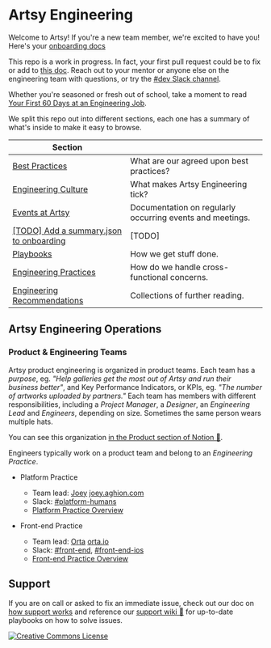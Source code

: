 # Artsy Engineering

Welcome to Artsy! If you're a new team member, we're excited to have you! Here's your
[onboarding docs](/onboarding#readme)

This repo is a work in progress. In fact, your first pull request could be to fix or add to
[this doc](https://github.com/artsy/README/blob/master/README.md). Reach out to your mentor or anyone else on the
engineering team with questions, or try the [#dev Slack channel](https://artsy.slack.com/messages/dev).

Whether you're seasoned or fresh out of school, take a moment to read
[Your First 60 Days at an Engineering Job](http://code.dblock.org/2015/04/23/your-first-60-days-at-an-engineering-job.html).

We split this repo out into different sections, each one has a summary of what's inside to make it easy to browse.

<!-- prettier-ignore-start -->
<!-- start_toc -->
| Section |  |
|--|--|
| [Best Practices](/best-practices#readme) | What are our agreed upon best practices? |
| [Engineering Culture](/culture#readme) | What makes Artsy Engineering tick? |
| [Events at Artsy](/events#readme) | Documentation on regularly occurring events and meetings. |
| [[TODO] Add a summary.json to onboarding](/onboarding) | [TODO] |
| [Playbooks](/playbooks#readme) | How we get stuff done. |
| [Engineering Practices](/practices#readme) | How do we handle cross-functional concerns. |
| [Engineering Recommendations](/recommendations#readme) | Collections of further reading. |
<!-- end_toc -->
<!-- prettier-ignore-end -->

## Artsy Engineering Operations

### Product & Engineering Teams

Artsy product engineering is organized in product teams. Each team has a _purpose_, eg. _"Help galleries get the
most out of Artsy and run their business better"_, and Key Performance Indicators, or KPIs, eg. _"The number of
artworks uploaded by partners."_ Each team has members with different responsibilities, including a _Project
Manager_, a _Designer_, an _Engineering Lead_ and _Engineers_, depending on size. Sometimes the same person wears
multiple hats.

You can see this organization
[in the Product section of Notion 🔑](https://www.notion.so/artsy/Product-470238180cf94c87906ef1d3ee259e05).

Engineers typically work on a product team and belong to an _Engineering Practice_.

- Platform Practice

  - Team lead: [Joey](https://github.com/joeyAghion) [joey.aghion.com](http://joey.aghion.com)
  - Slack: [#platform-humans](https://artsy.slack.com/messages/platform-humans)
  - [Platform Practice Overview](practices/platform.md)

- Front-end Practice

  - Team lead: [Orta](https://github.com/orta) [orta.io](http://orta.io)
  - Slack: [#front-end](https://artsy.slack.com/messages/front-end),
    [#front-end-ios](https://artsy.slack.com/messages/front-end-ios)
  - [Front-end Practice Overview](practices/front-end.md)

## Support

If you are on call or asked to fix an immediate issue, check out our doc on
[how support works](/playbooks/support.md) and reference our
[support wiki 🔑](https://github.com/artsy/potential/wiki) for up-to-date playbooks on how to solve issues.

<a rel="license" href="http://creativecommons.org/licenses/by/4.0/"><img alt="Creative Commons License" style="border-width:0" src="https://i.creativecommons.org/l/by/4.0/88x31.png" />
